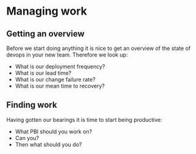 
# Managing work

## Getting an overview

Before we start doing anything it is nice to get an overview of the state of devops in your new team. Therefore we look up:

- What is our deployment frequency?
- What is our lead time?
- What is our change failure rate?
- What is our mean time to recovery?

## Finding work

Having gotten our bearings it is time to start being productive:

- What PBI should you work on?
- Can you?
- Then what should you do?


